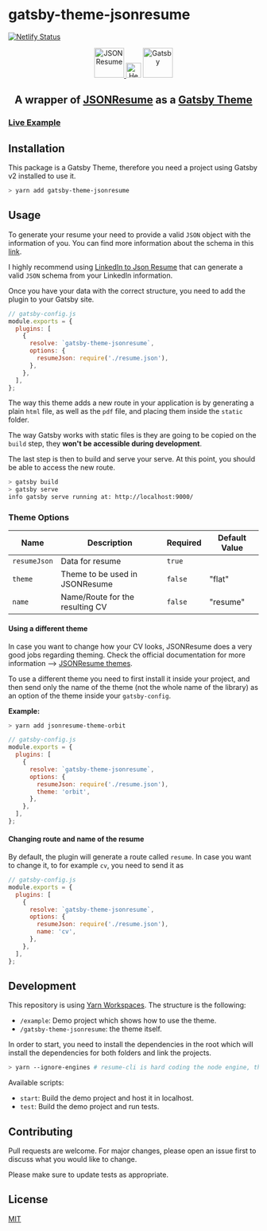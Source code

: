 # gatsby-theme-jsonresume

[![Netlify Status](https://api.netlify.com/api/v1/badges/b5f3d0f3-3897-44ca-8956-01ca42e9df70/deploy-status)](https://app.netlify.com/sites/sad-neumann-882ab2/deploys)

<p align="center">
  <a href="https://github.com/jsonresume">
    <img alt="JSON Resume" src="https://avatars3.githubusercontent.com/u/7943272?s=200&v=4" width="60" />
  </a>
  <img src="https://image.flaticon.com/icons/svg/148/148836.svg" alt="Heart" width="30" />
  <a href="https://www.gatsbyjs.org">
    <img alt="Gatsby" src="https://www.gatsbyjs.org/monogram.svg" width="60" />
  </a>
</p>
<h2 align="center">
  A wrapper of <a href="https://jsonresume.org/">JSONResume</a> as a <a href="https://www.gatsbyjs.org">Gatsby Theme</a>
</h2>

### [Live Example](https://sad-neumann-882ab2.netlify.com/)

## Installation

This package is a Gatsby Theme, therefore you need a project using Gatsby v2 installed to use it.

```bash
> yarn add gatsby-theme-jsonresume
```

## Usage

To generate your resume your need to provide a valid `JSON` object with the information of you. You can find more information about the schema in this [link](https://jsonresume.org/schema/).

I highly recommend using [LinkedIn to Json Resume](https://jmperezperez.com/linkedin-to-json-resume/) that can generate a valid `JSON` schema from your LinkedIn information.

Once you have your data with the correct structure, you need to add the plugin to your Gatsby site.

```javascript
// gatsby-config.js
module.exports = {
  plugins: [
    {
      resolve: `gatsby-theme-jsonresume`,
      options: {
        resumeJson: require('./resume.json'),
      },
    },
  ],
};
```

The way this theme adds a new route in your application is by generating a plain `html` file, as well as the `pdf` file, and placing them inside the `static` folder.

The way Gatsby works with static files is they are going to be copied on the `build` step, they **won't be accessible during development**.

The last step is then to build and serve your serve. At this point, you should be able to access the new route.

```bash
> gatsby build
> gatsby serve
info gatsby serve running at: http://localhost:9000/
```

### Theme Options

| Name         | Description                     | Required | Default Value |
| ------------ | ------------------------------- | -------- | ------------- |
| `resumeJson` | Data for resume                 | `true`   |               |
| `theme`      | Theme to be used in JSONResume  | `false`  | "flat"        |
| `name`       | Name/Route for the resulting CV | `false`  | "resume"      |

#### Using a different theme

In case you want to change how your CV looks, JSONResume does a very good jobs regarding theming. Check the official documentation for more information --> [JSONResume themes](https://jsonresume.org/themes/).

To use a different theme you need to first install it inside your project, and then send only the name of the theme (not the whole name of the library) as an option of the theme inside your `gatsby-config`.

**Example:**

```bash
> yarn add jsonresume-theme-orbit
```

```javascript
// gatsby-config.js
module.exports = {
  plugins: [
    {
      resolve: `gatsby-theme-jsonresume`,
      options: {
        resumeJson: require('./resume.json'),
        theme: 'orbit',
      },
    },
  ],
};
```

#### Changing route and name of the resume

By default, the plugin will generate a route called `resume`. In case you want to change it, to for example `cv`, you need to send it as

```javascript
// gatsby-config.js
module.exports = {
  plugins: [
    {
      resolve: `gatsby-theme-jsonresume`,
      options: {
        resumeJson: require('./resume.json'),
        name: 'cv',
      },
    },
  ],
};
```

## Development

This repository is using [Yarn Workspaces](https://yarnpkg.com/lang/en/docs/workspaces/). The structure is the following:

- `/example`: Demo project which shows how to use the theme.
- `/gatsby-theme-jsonresume`: the theme itself.

In order to start, you need to install the dependencies in the root which will install the dependencies for both folders and link the projects.

```bash
> yarn --ignore-engines # resume-cli is hard coding the node engine, this is only needed when developing locally
```

Available scripts:

- `start`: Build the demo project and host it in localhost.
- `test`: Build the demo project and run tests.

## Contributing

Pull requests are welcome. For major changes, please open an issue first to discuss what you would like to change.

Please make sure to update tests as appropriate.

## License

[MIT](https://choosealicense.com/licenses/mit/)

